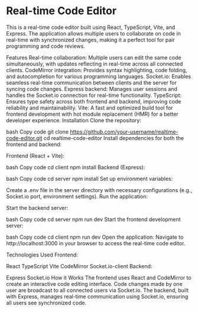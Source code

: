 # Real-time Code Editor
This is a real-time code editor built using React, TypeScript, Vite, and Express. The application allows multiple users to collaborate on code in real-time with synchronized changes, making it a perfect tool for pair programming and code reviews.

Features
Real-time collaboration: Multiple users can edit the same code simultaneously, with updates reflecting in real-time across all connected clients.
CodeMirror integration: Provides syntax highlighting, code folding, and autocompletion for various programming languages.
Socket.io: Enables seamless real-time communication between clients and the server for syncing code changes.
Express backend: Manages user sessions and handles the Socket.io connection for real-time functionality.
TypeScript: Ensures type safety across both frontend and backend, improving code reliability and maintainability.
Vite: A fast and optimized build tool for frontend development with hot module replacement (HMR) for a better developer experience.
Installation
Clone the repository:

bash
Copy code
git clone https://github.com/your-username/realtime-code-editor.git
cd realtime-code-editor
Install dependencies for both the frontend and backend:

Frontend (React + Vite):

bash
Copy code
cd client
npm install
Backend (Express):

bash
Copy code
cd server
npm install
Set up environment variables:

Create a .env file in the server directory with necessary configurations (e.g., Socket.io port, environment settings).
Run the application:

Start the backend server:

bash
Copy code
cd server
npm run dev
Start the frontend development server:

bash
Copy code
cd client
npm run dev
Open the application:
Navigate to http://localhost:3000 in your browser to access the real-time code editor.

Technologies Used
Frontend:

React
TypeScript
Vite
CodeMirror
Socket.io-client
Backend:

Express
Socket.io
How it Works
The frontend uses React and CodeMirror to create an interactive code editing interface.
Code changes made by one user are broadcast to all connected users via Socket.io.
The backend, built with Express, manages real-time communication using Socket.io, ensuring all users see synchronized code.
